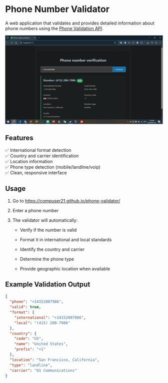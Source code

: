 
# Phone Number Validator

A web application that validates and provides detailed information about phone numbers using the [Phone Validation API](https://docs.abstractapi.com/phone-validation).

![Demo Screenshot](./screenshot.png) <!-- Add your screenshot here -->


## Features

✅ International format detection  
✅ Country and carrier identification  
✅ Location information  
✅ Phone type detection (mobile/landline/voip)  
✅ Clean, responsive interface  

## Usage
1. Go to https://compuser21.github.io/phone-validator/
   
2.  Enter a phone number
    
3.  The validator will automatically:
    
    -   Verify if the number is valid
        
    -   Format it in international and local standards
        
    -   Identify the country and carrier
        
    -   Determine the phone type
        
    -   Provide geographic location when available

## Example Validation Output

```json
{
  "phone": "+14152007986",
  "valid": true,
  "format": {
    "international": "+14152007986",
    "local": "(415) 200-7986"
  },
  "country": {
    "code": "US",
    "name": "United States",
    "prefix": "+1"
  },
  "location": "San Francisco, California",
  "type": "landline",
  "carrier": "O1 Communications"
}
